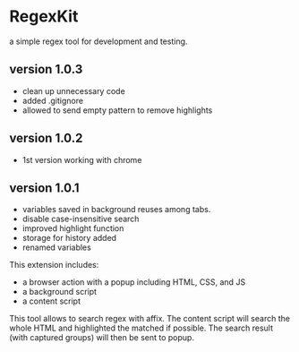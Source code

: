 # RegexKit

a simple regex tool for development and testing.

## version 1.0.3
* clean up unnecessary code
* added .gitignore
* allowed to send empty pattern to remove highlights

## version 1.0.2
* 1st version working with chrome

## version 1.0.1
* variables saved in background reuses among tabs.
* disable case-insensitive search
* improved highlight function
* storage for history added
* renamed variables

This extension includes:

* a browser action with a popup including HTML, CSS, and JS
* a background script
* a content script

This tool allows to search regex with affix. The content script will search the whole HTML and highlighted the matched if possible. The search result (with captured groups) will then be sent to popup.